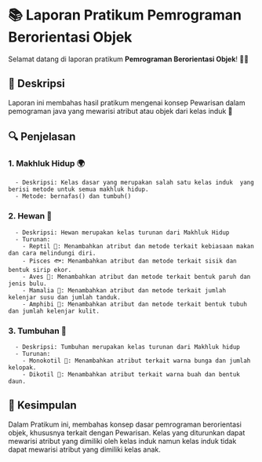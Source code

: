 # 📚 Laporan Pratikum Pemrograman Berorientasi Objek

Selamat datang di laporan pratikum **Pemrograman Berorientasi Objek**! 🎉😄

## 📖 Deskripsi
Laporan ini membahas hasil pratikum mengenai konsep Pewarisan dalam pemograman java yang mewarisi atribut atau objek dari kelas induk 🤖

## 🔍 Penjelasan
### 1. Makhluk Hidup 🌍
      - Deskripsi: Kelas dasar yang merupakan salah satu kelas induk  yang berisi metode untuk semua makhluk hidup.
      - Metode: bernafas() dan tumbuh()

### 2. Hewan 🦁
      - Deskripsi: Hewan merupakan kelas turunan dari Makhluk Hidup 
      - Turunan:
        - Reptil 🐍: Menambahkan atribut dan metode terkait kebiasaan makan dan cara melindungi diri.
        - Pisces 🐟: Menambahkan atribut dan metode terkait sisik dan bentuk sirip ekor.
        - Aves 🦅: Menambahkan atribut dan metode terkait bentuk paruh dan jenis bulu.
        - Mamalia 🦓: Menambahkan atribut dan metode terkait jumlah kelenjar susu dan jumlah tanduk.
        - Amphibi 🐸: Menambahkan atribut dan metode terkait bentuk tubuh dan jumlah kelenjar kulit.

### 3. Tumbuhan 🌿
      - Deskripsi: Tumbuhan merupakan kelas turunan dari Makhluk hidup
      - Turunan:
        - Monokotil 🌼: Menambahkan atribut terkait warna bunga dan jumlah kelopak.
        - Dikotil 🍓: Menambahkan atribut terkait warna buah dan bentuk daun.

## 📝 Kesimpulan
Dalam Pratikum ini,  membahas konsep dasar pemrograman berorientasi objek, khususnya terkait dengan Pewarisan. Kelas yang diturunkan dapat mewarisi atribut yang dimiliki oleh kelas induk namun kelas induk tidak dapat mewarisi atribut yang dimiliki kelas anak. 
